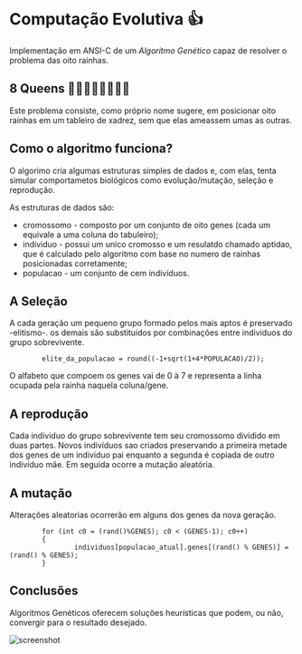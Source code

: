 # Computação Evolutiva :+1:
Implementação em ANSI-C de um _Algoritmo Genético_ capaz de resolver o problema das oito rainhas.  
  
    
## 8 Queens  :crown::crown::crown::crown::crown::crown::crown::crown:
Este problema consiste, como próprio nome sugere, em posicionar oito rainhas em um tableiro de xadrez, sem que elas ameassem umas as outras.  
  
    
## Como o algoritmo funciona?  
O algorimo cria algumas estruturas simples de dados e, com elas, tenta simular comportametos biológicos como evolução/mutação, seleção e reprodução.  
  
As estruturas de dados são:  
* cromossomo - composto por um conjunto de oito genes (cada um equivale a uma coluna do tabuleiro);
* individuo - possui um unico cromosso e um resulatdo chamado aptidao, que é calculado pelo algoritmo com base no numero de rainhas posicionadas corretamente;
* populacao -  um conjunto de cem indivíduos.  
    
    
## A Seleção
A cada geração um pequeno grupo formado pelos mais aptos é preservado -elitismo-. os demais são substituidos por combinações entre individuos do grupo sobrevivente.  
```
        elite_da_populacao = round((-1+sqrt(1+4*POPULACAO)/2));
```
O alfabeto que compoem os genes vai de 0 à 7 e representa a linha ocupada pela rainha naquela coluna/gene.
  
    
## A reprodução  
Cada individuo do grupo sobrevivente tem seu cromossomo dividido em duas partes. Novos indivíduos sao criados preservando a primeira metade dos genes de um individuo pai enquanto a segunda é copiada de outro indivíduo mãe. Em seguida ocorre a mutação aleatória.
   
   
## A  mutação  
Alterações aleatorias ocorrerão em alguns dos genes da nova geração.
```
        for (int c0 = (rand()%GENES); c0 < (GENES-1); c0++)
        {
                individuos[populacao_atual].genes[(rand() % GENES)] = (rand() % GENES);
        }
```
    
## Conclusões  
Algoritmos Genéticos oferecem soluções heurísticas que podem, ou não, convergir para o resultado desejado.
  
![screenshot](https://c1.staticflickr.com/5/4400/36827028836_58d124ffe4_o.png)
